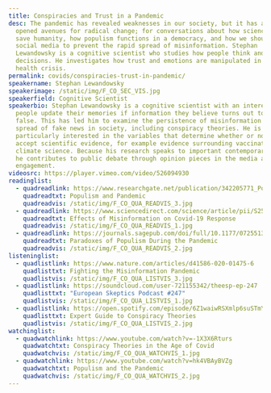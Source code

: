 ```yaml
---
title: Conspiracies and Trust in a Pandemic
desc: The pandemic has revealed weaknesses in our society, but it has also
  opened avenues for radical change; for conversations about how science can
  save humanity, how populism functions in a democracy, and how we should govern
  social media to prevent the rapid spread of misinformation. Stephan
  Lewandowsky is a cognitive scientist who studies how people think and make
  decisions. He investigates how trust and emotions are manipulated in a global
  health crisis.
permalink: covids/conspiracies-trust-in-pandemic/
speakername: Stephan Lewandowsky
speakerimage: /static/img/F_CO_SEC_VIS.jpg
speakerfield: Cognitive Scientist
speakerbio: Stephan Lewandowsky is a cognitive scientist with an interest in how
  people update their memories if information they believe turns out to be
  false. This has led him to examine the persistence of misinformation and
  spread of fake news in society, including conspiracy theories. He is
  particularly interested in the variables that determine whether or not people
  accept scientific evidence, for example evidence surrounding vaccinations or
  climate science. Because his research speaks to important contemporary events,
  he contributes to public debate through opinion pieces in the media and public
  engagement.
videosrc: https://player.vimeo.com/video/526094930
readinglist:
  - quadreadlink: https://www.researchgate.net/publication/342205771_Populism_and_the_Pandemic_A_Collaborative_Report
    quadreadtxt: Populism and Pandemic
    quadreadvis: /static/img/F_CO_QUA_READVIS_3.jpg
  - quadreadlink: https://www.sciencedirect.com/science/article/pii/S2590061720300569
    quadreadtxt: Effects of Misinformation on Covid-19 Response
    quadreadvis: /static/img/F_CO_QUA_READVIS_1.jpg
  - quadreadlink: https://journals.sagepub.com/doi/full/10.1177/0725513620970804
    quadreadtxt: Paradoxes of Populism During the Pandemic
    quadreadvis: /static/img/F_CO_QUA_READVIS_2.jpg
listeninglist:
  - quadlistlink: https://www.nature.com/articles/d41586-020-01475-6
    quadlisttxt: Fighting the Misinformation Pandemic
    quadlistvis: /static/img/F_CO_QUA_LISTVIS_3.jpg
  - quadlistlink: https://soundcloud.com/user-721155342/theesp-ep-247
    quadlisttxt: "European Skeptics Podcast #247"
    quadlistvis: /static/img/F_CO_QUA_LISTVIS_1.jpg
  - quadlistlink: https://open.spotify.com/episode/6Z1waiwRSXmlp6suSTmYjK
    quadlisttxt: Expert Guide to Conspiracy Theories
    quadlistvis: /static/img/F_CO_QUA_LISTVIS_2.jpg
watchinglist:
  - quadwatchlink: https://www.youtube.com/watch?v=-1X3X6Rturs
    quadwatchtxt: Conspiracy Theories in the Age of Covid
    quadwatchvis: /static/img/F_CO_QUA_WATCHVIS_1.jpg
  - quadwatchlink: https://www.youtube.com/watch?v=hk4VBAyBVZg
    quadwatchtxt: Populism and the Pandemic
    quadwatchvis: /static/img/F_CO_QUA_WATCHVIS_2.jpg
---
```

